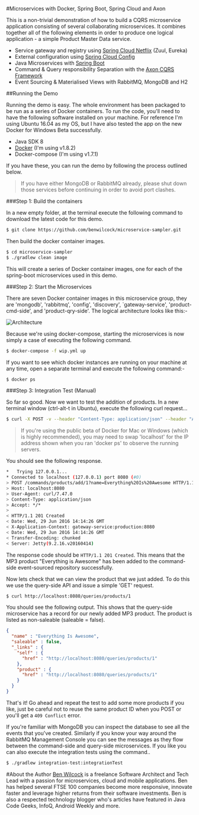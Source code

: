 #Microservices with Docker, Spring Boot, Spring Cloud and Axon

This is a non-trivial demonstration of how to build a CQRS microservice application consisting of several collaborating microservices. It combines together all of the following elements in order to produce one logical application - a simple Product Master Data service.

 - Service gateway and registry using [Spring Cloud Netflix](https://cloud.spring.io/spring-cloud-netflix/) (Zuul, Eureka)
 - External configuration using [Spring Cloud Config](https://cloud.spring.io/spring-cloud-config/)
 - Java Microservices with [Spring Boot](http://projects.spring.io/spring-boot/)
 - Command & Query responsibility Separation with the [Axon CQRS Framework](http://www.axonframework.org/)
 - Event Sourcing & Materialised Views with RabbitMQ, MongoDB and H2

##Running the Demo

Running the demo is easy. The whole environment has been packaged to be run as a series of Docker containers. To run the code, you'll need to have the following software installed on your machine. For reference I'm using Ubuntu 16.04 as my OS, but I have also tested the app on the new Docker for Windows Beta successfully.

 - Java SDK 8
 - [Docker](https://www.docker.com) (I'm using v1.8.2)
 - Docker-compose (I'm using v1.7.1)

If you have these, you can run the demo by following the process outlined below.

>If you have either MongoDB or RabbitMQ already, please shut down those services before continuing in order to avoid port clashes.

###Step 1: Build the containers

In a new empty folder, at the terminal execute the following command to download the latest code for this demo.

```bash
$ git clone https://github.com/benwilcock/microservice-sampler.git
```

Then build the docker container images.

```bash
$ cd microservice-sampler
$ ./gradlew clean image
```

This will create a series of Docker container images, one for each of the spring-boot microservices used in this demo.

###Step 2: Start the Microservices

There are seven Docker container images in this microservice group, they are 'mongodb', 'rabbitmq', 'config', 'discovery', `gateway-service', 'product-cmd-side', and 'product-qry-side'. The logical architecture looks like this:-

![Architecture](https://github.com/benwilcock/microservice-sampler/blob/master/slides/CQRS-Architecture-02.png "Architecture")

Because we're using docker-compose, starting the microservices is now simply a case of executing the following command.

```bash
$ docker-compose -f wip.yml up
```

If you want to see which docker instances are running on your machine at any time, open a separate terminal and execute the following command:-

```bash
$ docker ps
```

###Step 3: Integration Test (Manual)

So far so good. Now we want to test the addition of products. In a new terminal window (ctrl-alt-t in Ubuntu), execute the following curl request...

```bash
$ curl -X POST -v --header "Content-Type: application/json" --header "Accept: */*" "http://localhost:8080/commands/products/add/1?name=Everything%20Is%20Awesome"
```

>If you're using the public beta of Docker for Mac or Windows (which is highly recommended), you may need to swap 'localhost' for the IP address shown when you ran 'docker ps' to observe the running servers.

You should see the following response.

```bash
*   Trying 127.0.0.1...
* Connected to localhost (127.0.0.1) port 8080 (#0)
> POST /commands/products/add/1?name=Everything%20Is%20Awesome HTTP/1.1
> Host: localhost:8080
> User-Agent: curl/7.47.0
> Content-Type: application/json
> Accept: */*
> 
< HTTP/1.1 201 Created
< Date: Wed, 29 Jun 2016 14:14:26 GMT
< X-Application-Context: gateway-service:production:8080
< Date: Wed, 29 Jun 2016 14:14:26 GMT
< Transfer-Encoding: chunked
< Server: Jetty(9.2.16.v20160414)
```

The response code should be `HTTP/1.1 201 Created`. This means that the MP3 product "Everything is Awesome" has been added to the command-side event-sourced repository successfully.

Now lets check that we can view the product that we just added. To do this we use the query-side API and issue a simple 'GET' request.

```bash
$ curl http://localhost:8080/queries/products/1
```

You should see the following output. This shows that the query-side microservice has a record for our newly added MP3 product. The product is listed as non-saleable (saleable = false).

```json
{
  "name" : "Everything Is Awesome",
  "saleable" : false,
  "_links" : {
    "self" : {
      "href" : "http://localhost:8080/queries/products/1"
    },
    "product" : {
      "href" : "http://localhost:8080/queries/products/1"
    }
  }
}
```

That's it! Go ahead and repeat the test to add some more products if you like, just be careful not to reuse the same product ID when you POST or you'll get a `409 Conflict` error.

If you're familiar with MongoDB you can inspect the database to see all the events that you've created. Similarly if you know your way around the RabbitMQ Management Console you can see the messages as they flow between the command-side and query-side microservices. If you like you can also execute the integration tests using the command..
 
```bash
$ ./gradlew integration-test:integrationTest
```

#About the Author
[Ben Wilcock](href="https://uk.linkedin.com/in/benwilcock) is a freelance Software Architect and Tech Lead with a passion for microservices, cloud and mobile applications. Ben has helped several FTSE 100 companies become more responsive, innovate faster and leverage higher returns from their software investments. Ben is also a respected technology blogger who's articles have featured in Java Code Geeks, InfoQ, Android Weekly and more.